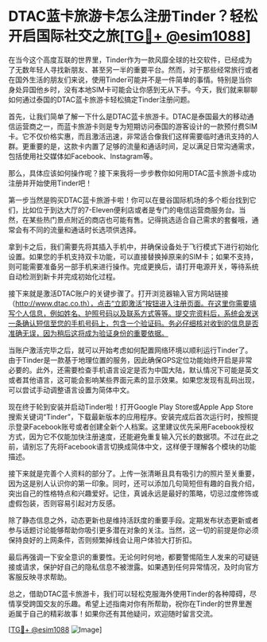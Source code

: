 # DTAC蓝卡旅游卡怎么注册Tinder？轻松开启国际社交之旅[[TG💪+ @esim1088](https://t.me/s/esim1088)]

在当今这个高度互联的世界里，Tinder作为一款风靡全球的社交软件，已经成为了无数年轻人寻找新朋友、甚至另一半的重要平台。然而，对于那些经常旅行或者在国外生活的朋友们来说，使用Tinder可能并不是一件简单的事情。特别是当你身处异国他乡时，没有本地SIM卡可能会让你感到无从下手。今天，我们就来聊聊如何通过泰国的DTAC蓝卡旅游卡轻松搞定Tinder注册问题。

首先，让我们简单了解一下什么是DTAC蓝卡旅游卡。DTAC是泰国最大的移动通信运营商之一，而蓝卡旅游卡则是专为短期访问泰国的游客设计的一款预付费SIM卡。它不仅价格实惠，而且激活迅速，非常适合像我们这样需要临时通讯支持的人群。更重要的是，这款卡内置了足够的流量和通话时间，足以满足日常沟通需求，包括使用社交媒体如Facebook、Instagram等。

那么，具体应该如何操作呢？接下来我将一步步教你如何用DTAC蓝卡旅游卡成功注册并开始使用Tinder吧！

第一步当然是购买DTAC蓝卡旅游卡啦！你可以在曼谷国际机场的多个柜台找到它们，比如位于到达大厅的7-Eleven便利店或者是专门的电信运营商服务台。当然，在某些热门景点附近的商店也可能有售。记得挑选适合自己需求的套餐哦，通常会有不同的流量和通话时长选项供选择。

拿到卡之后，我们需要先将其插入手机中，并确保设备处于飞行模式下进行初始化设置。如果您的手机支持双卡功能，可以直接替换掉原来的SIM卡；如果不支持，则可能需要准备另一部手机来进行操作。完成更换后，请打开电源开关，等待系统自动检测到新卡并完成初始化过程。

接下来就是激活DTAC账户的关键步骤了。打开浏览器输入官方网站链接（http://www.dtac.co.th），点击“立即激活”按钮进入注册页面。在这里你需要填写个人信息，例如姓名、护照号码以及联系方式等等。提交完资料后，系统会发送一条确认短信至您的手机号码上，包含一个验证码。务必仔细核对收到的信息是否准确无误，因为稍后这将成为验证身份的重要依据。

当账户激活完毕之后，就可以开始考虑如何配置网络环境以顺利运行Tinder了。由于Tinder是一款基于地理位置的服务，因此确保GPS定位功能始终开启是非常必要的。此外，还需要检查手机语言设定是否为中国大陆，默认情况下可能是英文或者其他语言，这可能会影响某些界面元素的显示效果。如果您发现有乱码出现，可以尝试手动调整语言设置为简体中文。

现在终于轮到安装并启动Tinder啦！打开Google Play Store或Apple App Store搜索关键词“Tinder”，下载最新版本的应用程序。安装完成后首次运行时，按照提示登录Facebook账号或者创建全新个人档案。这里建议优先采用Facebook授权方式，因为它不仅能加快注册速度，还能避免重复输入冗长的数据项。不过在此之前，请别忘了先将Facebook语言切换成简体中文，这样便于理解各个模块的功能描述。

接下来就是完善个人资料的部分了。上传一张清晰且具有吸引力的照片至关重要，因为这是别人认识你的第一印象。同时，还可以添加几句简短但有趣的自我介绍，突出自己的性格特点和兴趣爱好。记住，真诚永远是最好的策略，切忌过度修饰或虚假包装，否则容易引起对方反感。

除了静态信息之外，动态更新也是维持活跃度的重要手段。定期发布状态更新或者参与话题讨论能够帮助你吸引更多潜在对象的关注。当然，这一切的前提是你必须保持良好的上网条件，否则频繁掉线会让用户体验大打折扣。

最后再强调一下安全意识的重要性。无论何时何地，都要警惕陌生人发来的可疑链接或请求，保护好自己的隐私信息不被泄露。如果遇到任何异常情况，及时向官方客服反映寻求帮助。

总之，借助DTAC蓝卡旅游卡，我们可以轻松克服海外使用Tinder的各种障碍，尽情享受跨国交友的乐趣。希望上述指南对你有所帮助，祝你在Tinder的世界里邂逅属于自己的精彩故事！如果你还有其他疑问，欢迎随时留言交流。

[[TG💪+ @esim1088](https://t.me/s/esim1088) ![Image](https://i.postimg.cc/4NQfJmqS/Snipaste-2025-05-13-00-14-12.png)]